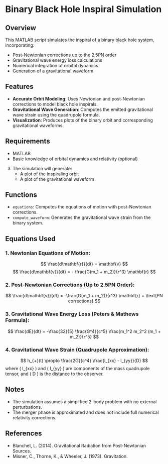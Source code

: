# Binary Black Hole Inspiral Simulation

## Overview

This MATLAB script simulates the inspiral of a binary black hole system, incorporating:

- Post-Newtonian corrections up to the 2.5PN order
- Gravitational wave energy loss calculations
- Numerical integration of orbital dynamics
- Generation of a gravitational waveform

## Features

- **Accurate Orbit Modeling**: Uses Newtonian and post-Newtonian corrections to model black hole inspirals.
- **Gravitational Wave Generation**: Computes the emitted gravitational wave strain using the quadrupole formula.
- **Visualization**: Produces plots of the binary orbit and corresponding gravitational waveforms.

## Requirements

- MATLAB
- Basic knowledge of orbital dynamics and relativity (optional)

3. The simulation will generate:
   - A plot of the inspiraling orbit
   - A plot of the gravitational waveform

## Functions

- `equations`: Computes the equations of motion with post-Newtonian corrections.
- `compute_waveform`: Generates the gravitational wave strain from the binary system.

## Equations Used

### 1. Newtonian Equations of Motion:
$$
\frac{d\mathbf{r}}{dt} = \mathbf{v}
$$
$$
\frac{d\mathbf{v}}{dt} = - \frac{G(m_1 + m_2)}{r^3} \mathbf{r}
$$

### 2. Post-Newtonian Corrections (Up to 2.5PN Order):
$$
\frac{d\mathbf{v}}{dt} = -\frac{G(m_1 + m_2)}{r^3} \mathbf{r} + \text{PN corrections}
$$

### 3. Gravitational Wave Energy Loss (Peters & Mathews Formula):
$$
\frac{dE}{dt} = -\frac{32}{5} \frac{G^4}{c^5} \frac{m_1^2 m_2^2 (m_1 + m_2)}{r^5}
$$

### 4. Gravitational Wave Strain (Quadrupole Approximation):
$$
 h_{+}(t) \propto \frac{2G}{c^4} \frac{I_{xx} - I_{yy}}{D}
$$
where \( I_{xx} \) and \( I_{yy} \) are components of the mass quadrupole tensor, and \( D \) is the distance to the observer.

## Notes

- The simulation assumes a simplified 2-body problem with no external perturbations.
- The merger phase is approximated and does not include full numerical relativity corrections.



## References

- Blanchet, L. (2014). Gravitational Radiation from Post-Newtonian Sources.
- Misner, C., Thorne, K., & Wheeler, J. (1973). Gravitation.
